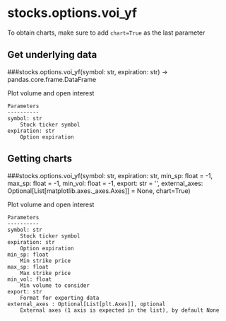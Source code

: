 # stocks.options.voi_yf

To obtain charts, make sure to add `chart=True` as the last parameter

## Get underlying data 
###stocks.options.voi_yf(symbol: str, expiration: str) -> pandas.core.frame.DataFrame

Plot volume and open interest

    Parameters
    ----------
    symbol: str
        Stock ticker symbol
    expiration: str
        Option expiration

## Getting charts 
###stocks.options.voi_yf(symbol: str, expiration: str, min_sp: float = -1, max_sp: float = -1, min_vol: float = -1, export: str = '', external_axes: Optional[List[matplotlib.axes._axes.Axes]] = None, chart=True)

Plot volume and open interest

    Parameters
    ----------
    symbol: str
        Stock ticker symbol
    expiration: str
        Option expiration
    min_sp: float
        Min strike price
    max_sp: float
        Max strike price
    min_vol: float
        Min volume to consider
    export: str
        Format for exporting data
    external_axes : Optional[List[plt.Axes]], optional
        External axes (1 axis is expected in the list), by default None
